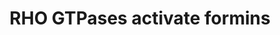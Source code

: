 ---
annotations:
- id: PW:0000003
  parent: signaling pathway
  type: Pathway Ontology
  value: signaling pathway
authors:
- ReactomeTeam
- Egonw
- Eweitz
description: Formins are a family of proteins with 15 members in mammals, organized
  into 8 subfamilies. Formins are involved in the regulation of actin cytoskeleton.
  Many but not all formin family members are activated by RHO GTPases. Formins that
  serve as effectors of RHO GTPases belong to different formin subfamilies but they
  all share a structural similarity to Drosophila protein diaphanous and are hence
  named diaphanous-related formins (DRFs).<p>DRFs activated by RHO GTPases contain
  a GTPase binding domain (GBD) at their N-terminus, followed by formin homology domains
  3, 1, and 2 (FH3, FH1, FH2) and a diaphanous autoregulatory domain (DAD) at the
  C-terminus. Most DRFs contain a dimerization domain (DD) and a coiled-coil region
  (CC) in between FH3 and FH1 domains (reviewed by Kuhn and Geyer 2014). RHO GTPase-activated
  DRFs are autoinhibited through the interaction between FH3 and DAD which is disrupted
  upon binding to an active RHO GTPase (Li and Higgs 2003, Lammers et al. 2005, Nezami
  et al. 2006). Since formins dimerize, it is not clear whether the FH3-DAD interaction
  is intra- or intermolecular. FH2 domain is responsible for binding to the F-actin
  and contributes to the formation of head-to-tail formin dimers (Xu et al. 2004).
  The proline-rich FH1 domain interacts with the actin-binding proteins profilins,
  thereby facilitating actin recruitment to formins and accelerating actin polymerization
  (Romero et al. 2004, Kovar et al. 2006).<p>Different formins are activated by different
  RHO GTPases in different cell contexts. FMNL1 (formin-like protein 1) is activated
  by binding to the RAC1:GTP and is involved in the formation of lamellipodia in macrophages
  (Yayoshi-Yamamoto et al. 2000) and is involved in the regulation of the Golgi complex
  structure (Colon-Franco et al. 2011). Activation of FMNL1 by CDC42:GTP contributes
  to the formation of the phagocytic cup (Seth et al. 2006). Activation of FMNL2 (formin-like
  protein 2) and FMNL3 (formin-like protein 3) by RHOC:GTP is involved in cancer cell
  motility and invasiveness (Kitzing et al. 2010, Vega et al. 2011). DIAPH1, activated
  by RHOA:GTP, promotes elongation of actin filaments and activation of SRF-mediated
  transcription which is inhibited by unpolymerized actin (Miralles et al. 2003).
  RHOF-mediated activation of DIAPH1 is implicated in formation of stress fibers (Fan
  et al. 2010). Activation of DIAPH1 and DIAPH3 by RHOB:GTP leads to actin coat formation
  around endosomes and regulates endosome motility and trafficking (Fernandez-Borja
  et al. 2005, Wallar et al. 2007). Endosome trafficking is also regulated by DIAPH2
  transcription isoform 3 (DIAPH2-3) which, upon activation by RHOD:GTP, recruits
  SRC kinase to endosomes (Tominaga et al. 2000, Gasman et al. 2003). DIAPH2 transcription
  isoform 2 (DIAPH2-2) is involved in mitosis where, upon being activated by CDC42:GTP,
  it facilitates the capture of astral microtubules by kinetochores (Yasuda et al.
  2004, Cheng et al. 2011). DIAPH2 is implicated in ovarian maintenance and premature
  ovarian failure (Bione et al. 1998). DAAM1, activated by RHOA:GTP, is involved in
  linking WNT signaling to cytoskeleton reorganization (Habas et al. 2001).   View
  original pathway at [http://www.reactome.org/PathwayBrowser/#DIAGRAM=5663220 Reactome].
last-edited: 2021-05-09
organisms:
- Homo sapiens
redirect_from:
- /index.php/Pathway:WP3379
- /instance/WP3379
revision: null
schema-jsonld:
- '@context': https://schema.org/
  '@id': https://wikipathways.github.io/pathways/WP3379.html
  '@type': Dataset
  creator:
    '@type': Organization
    name: WikiPathways
  description: Formins are a family of proteins with 15 members in mammals, organized
    into 8 subfamilies. Formins are involved in the regulation of actin cytoskeleton.
    Many but not all formin family members are activated by RHO GTPases. Formins that
    serve as effectors of RHO GTPases belong to different formin subfamilies but they
    all share a structural similarity to Drosophila protein diaphanous and are hence
    named diaphanous-related formins (DRFs).<p>DRFs activated by RHO GTPases contain
    a GTPase binding domain (GBD) at their N-terminus, followed by formin homology
    domains 3, 1, and 2 (FH3, FH1, FH2) and a diaphanous autoregulatory domain (DAD)
    at the C-terminus. Most DRFs contain a dimerization domain (DD) and a coiled-coil
    region (CC) in between FH3 and FH1 domains (reviewed by Kuhn and Geyer 2014).
    RHO GTPase-activated DRFs are autoinhibited through the interaction between FH3
    and DAD which is disrupted upon binding to an active RHO GTPase (Li and Higgs
    2003, Lammers et al. 2005, Nezami et al. 2006). Since formins dimerize, it is
    not clear whether the FH3-DAD interaction is intra- or intermolecular. FH2 domain
    is responsible for binding to the F-actin and contributes to the formation of
    head-to-tail formin dimers (Xu et al. 2004). The proline-rich FH1 domain interacts
    with the actin-binding proteins profilins, thereby facilitating actin recruitment
    to formins and accelerating actin polymerization (Romero et al. 2004, Kovar et
    al. 2006).<p>Different formins are activated by different RHO GTPases in different
    cell contexts. FMNL1 (formin-like protein 1) is activated by binding to the RAC1:GTP
    and is involved in the formation of lamellipodia in macrophages (Yayoshi-Yamamoto
    et al. 2000) and is involved in the regulation of the Golgi complex structure
    (Colon-Franco et al. 2011). Activation of FMNL1 by CDC42:GTP contributes to the
    formation of the phagocytic cup (Seth et al. 2006). Activation of FMNL2 (formin-like
    protein 2) and FMNL3 (formin-like protein 3) by RHOC:GTP is involved in cancer
    cell motility and invasiveness (Kitzing et al. 2010, Vega et al. 2011). DIAPH1,
    activated by RHOA:GTP, promotes elongation of actin filaments and activation of
    SRF-mediated transcription which is inhibited by unpolymerized actin (Miralles
    et al. 2003). RHOF-mediated activation of DIAPH1 is implicated in formation of
    stress fibers (Fan et al. 2010). Activation of DIAPH1 and DIAPH3 by RHOB:GTP leads
    to actin coat formation around endosomes and regulates endosome motility and trafficking
    (Fernandez-Borja et al. 2005, Wallar et al. 2007). Endosome trafficking is also
    regulated by DIAPH2 transcription isoform 3 (DIAPH2-3) which, upon activation
    by RHOD:GTP, recruits SRC kinase to endosomes (Tominaga et al. 2000, Gasman et
    al. 2003). DIAPH2 transcription isoform 2 (DIAPH2-2) is involved in mitosis where,
    upon being activated by CDC42:GTP, it facilitates the capture of astral microtubules
    by kinetochores (Yasuda et al. 2004, Cheng et al. 2011). DIAPH2 is implicated
    in ovarian maintenance and premature ovarian failure (Bione et al. 1998). DAAM1,
    activated by RHOA:GTP, is involved in linking WNT signaling to cytoskeleton reorganization
    (Habas et al. 2001).   View original pathway at [http://www.reactome.org/PathwayBrowser/#DIAGRAM=5663220
    Reactome].
  keywords:
  - 'ACTB(1-375) '
  - 'ACTG1 '
  - ADP
  - 'AHCTF1 '
  - 'APITD1 '
  - ATP
  - 'ATP '
  - 'AURKB '
  - 'B9D2 '
  - 'BIRC5 '
  - 'BUB1 '
  - 'BUB1B '
  - 'BUB3 '
  - Beta-catenin
  - 'CASC5 '
  - 'CDC20 '
  - 'CDC42 '
  - CDC42:FMNL2:Profilin:G-actin
  - CDC42:GTP
  - CDC42:GTP:FMNL1
  - CDC42:GTP:FMNL2
  - 'CDCA8 '
  - 'CENPA '
  - 'CENPC1 '
  - 'CENPE '
  - 'CENPF '
  - 'CENPH '
  - 'CENPI '
  - 'CENPK '
  - 'CENPL '
  - 'CENPM '
  - 'CENPN '
  - 'CENPO '
  - 'CENPP '
  - 'CENPQ '
  - 'CENPT '
  - 'CKAP5 '
  - 'CLASP1 '
  - 'CLASP2 '
  - 'CLIP1 '
  - Cell junction
  - DAAM1
  - 'DAAM1 '
  - DIAPH1
  - 'DIAPH1 '
  - DIAPH1,DIAPH3
  - DIAPH2-2
  - 'DIAPH2-2 '
  - DIAPH2-3
  - 'DIAPH2-3 '
  - 'DIAPH3 '
  - 'DSN1 '
  - 'DYNC1H1 '
  - 'DYNC1I1 '
  - 'DYNC1I2 '
  - 'DYNC1LI1 '
  - 'DYNC1LI2 '
  - 'DYNLL1 '
  - 'DYNLL2 '
  - 'ERCC6L '
  - EVL
  - 'EVL '
  - FMNL1
  - 'FMNL1 '
  - FMNL2
  - 'FMNL2 '
  - FMNL3
  - 'FMNL3 '
  - G-actin
  - 'GDP '
  - 'GTP '
  - H2O
  - 'INCENP '
  - ITGB1
  - ITGB1 Gene
  - 'ITGB1 Gene '
  - 'ITGB3BP '
  - Integrin cell
  - 'KIF18A '
  - 'KIF2A '
  - 'KIF2B '
  - 'KIF2C '
  - 'KNTC1 '
  - Kinetochore
  - Kinetochore:CDC42:GTP:DIAPH2-2
  - Kinetochore:CDC42:GTP:p-S196-DIAPH2-2
  - 'MAD1L1 '
  - 'MAD2L1 '
  - 'MAPRE1 '
  - 'MIS12 '
  - MKL1
  - 'MKL1 '
  - 'MLF1IP '
  - 'Mg2+ '
  - Microtubule
  - 'Microtubule protofilament '
  - Microtubule-bound
  - 'NDC80 '
  - 'NDE1 '
  - 'NDEL1 '
  - 'NSL1 '
  - 'NUDC '
  - 'NUF2 '
  - 'NUP107 '
  - 'NUP133 '
  - 'NUP160 '
  - 'NUP37 '
  - 'NUP43 '
  - 'NUP85 '
  - 'NUP98-5 '
  - 'PAFAH1B1 '
  - PFN
  - 'PFN1 '
  - 'PFN2 '
  - 'PLK1 '
  - 'PMF1 '
  - 'PPP1CC '
  - 'PPP2CA '
  - 'PPP2CB '
  - 'PPP2R1A '
  - 'PPP2R1B '
  - 'PPP2R5A '
  - 'PPP2R5B '
  - 'PPP2R5C '
  - 'PPP2R5D '
  - 'PPP2R5E '
  - Pi
  - Profilin:G-actin
  - Profilin:G-actin:MKL1
  - 'RAC1 '
  - RAC1:GDP
  - RAC1:GTP
  - RAC1:GTP:FMNL1
  - RAC1:GTP:FMNL1:Profilin:G-actin
  - 'RANBP2 '
  - 'RANGAP1 '
  - 'RCC2 '
  - 'RHOA '
  - RHOA:GTP
  - RHOA:GTP:DIAPH1
  - RHOA:GTP:DIAPH1:EVL:Profilin:G-actin
  - RHOA:GTP:Mg2+
  - 'RHOB '
  - RHOB:GTP
  - RHOB:GTP:DIAPH1,DIAPH3
  - 'RHOC '
  - RHOC:GTP
  - RHOC:GTP:FMNL2
  - RHOC:GTP:FMNL3
  - RHOC:GTP:FMNL3:G-actin
  - 'RHOD '
  - RHOD:GTP
  - RHOD:GTP:DIAPH2-3
  - RHOD:GTP:DIAPH2:SRC-1
  - 'RPS27 '
  - SCAI
  - 'SCAI '
  - 'SEC13 '
  - 'SEH1L-1 '
  - 'SGOL1 '
  - 'SGOL2 '
  - 'SKA1 '
  - 'SKA2 '
  - 'SPC24 '
  - 'SPC25 '
  - 'SPDL1 '
  - SRC-1
  - 'SRC-1 '
  - SRF
  - 'SRF '
  - SRF:MKL1
  - SRF:MKL1:ITGB1 Gene
  - SRF:MKL1:SCAI
  - SRGAP2
  - 'SRGAP2 '
  - SRGAP2:RAC1:GTP:FMNL1:Profilin:G-actin
  - 'TAOK1 '
  - 'XPO1 '
  - 'ZW10 '
  - 'ZWILCH '
  - 'ZWINT '
  - independent WNT
  - interactions
  - kinetochore
  - organization
  - 'p-S196-DIAPH2-2 '
  - pp-DVL
  - 'pp-DVL1 '
  - 'pp-DVL2 '
  - 'pp-DVL3 '
  - ppDVL:DAAM1
  - ppDVL:DAAM1:RHOA:GTP
  - signaling
  - surface
  license: CC0
  name: RHO GTPases activate formins
seo: CreativeWork
title: RHO GTPases activate formins
wpid: WP3379
---